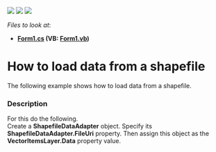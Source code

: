 <!-- default badges list -->
![](https://img.shields.io/endpoint?url=https://codecentral.devexpress.com/api/v1/VersionRange/128576587/14.2.3%2B)
[![](https://img.shields.io/badge/Open_in_DevExpress_Support_Center-FF7200?style=flat-square&logo=DevExpress&logoColor=white)](https://supportcenter.devexpress.com/ticket/details/T155190)
[![](https://img.shields.io/badge/📖_How_to_use_DevExpress_Examples-e9f6fc?style=flat-square)](https://docs.devexpress.com/GeneralInformation/403183)
<!-- default badges end -->
<!-- default file list -->
*Files to look at*:

* **[Form1.cs](./CS/XtraMap_ShapefileDataAdapter/Form1.cs) (VB: [Form1.vb](./VB/XtraMap_ShapefileDataAdapter/Form1.vb))**
<!-- default file list end -->
# How to load data from a shapefile


<p>The following example shows how to load data from a shapefile.</p>


<h3>Description</h3>

<p>For this do the following.<br />Create a <strong>ShapefileDataAdapter</strong> object. Specify its <strong>ShapefileDataAdapter.FileUri</strong> property. Then assign this object as the <strong>VectorItemsLayer.Data</strong> property value.</p>

<br/>


